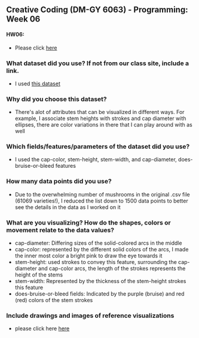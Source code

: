 ## Creative Coding (DM-GY 6063) - Programming: Week 06

#### HW06:
- Please click [here](https://lauren-tsao-dm-gy-6063-2024fall-b.github.io/HW06/)

### What dataset did you use? If not from our class site, include a link.
- I used [this dataset](https://www.kaggle.com/datasets/vishalpnaik/mushroom-classification-edible-or-poisonous)

### Why did you choose this dataset?
- There's alot of attributes that can be visualized in different ways. For example, I associate stem heights with strokes and cap diameter with ellipses, there are color variations in there that I can play around with as well

### Which fields/features/parameters of the dataset did you use?
- I used the cap-color, stem-height, stem-width, and cap-diameter, does-bruise-or-bleed features

### How many data points did you use?
- Due to the overwhelming number of mushrooms in the original .csv file (61069 varieties!), I reduced the list down to 1500 data points to better see the details in the data as I worked on it

### What are you visualizing? How do the shapes, colors or movement relate to the data values?
- cap-diameter: Differing sizes of the solid-colored arcs in the middle
- cap-color: represented by the different solid colors of the arcs, I made the inner most color a bright pink to draw the eye towards it
- stem-height: used strokes to convey this feature, surrounding the cap-diameter and cap-color arcs, the length of the strokes represents the height of the stems
- stem-width: Represented by the thickness of the stem-height strokes this feature
- does-bruise-or-bleed fields: Indicated by the purple (bruise) and red (red) colors of the stem strokes

### Include drawings and images of reference visualizations
- please click here [here](https://lauren-tsao-dm-gy-6063-2024fall-b.github.io/HW06/)